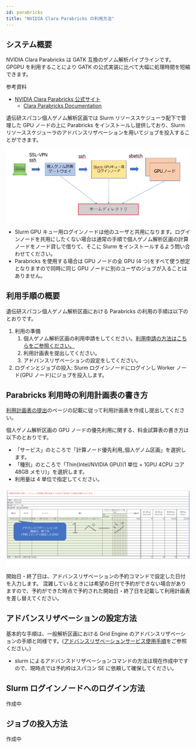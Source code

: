 ```yaml
---
id: parabricks
title: "NVIDIA Clara Parabricks の利用方法"
---
```



## システム概要

NVIDIA Clara Parabricks は GATK 互換のゲノム解析パイプラインです。
GPGPU を利用することにより GATK の公式実装に比べて大幅に処理時間を短縮できます。


参考資料

- [NVIDIA Clara Parabricks 公式サイト](https://www.nvidia.com/ja-jp/clara/genomics/)
    - [Clara Parabricks Documentation](https://docs.nvidia.com/clara/)


遺伝研スパコン個人ゲノム解析区画では Slurm リソーススケジューラ配下で管理した GPU ノードの上に Parabricks をインストールし提供しており、Slurm リソーススケジューラのアドバンスリザベーションを用いてジョブを投入することができます。

![](slurm_in_personal_genome_section.png)

- Slurm GPU キュー用ログインノードは他のユーザと共用になります。ログインノードを共用にしたくない場合は通常の手順で個人ゲノム解析区画の計算ノードをノード貸しで借りて、そこに Slurm をインストールするよう問い合わせてください。
- Parabricks を使用する場合は GPU ノードの全 GPU (4 つ)をすべて使う想定となりますので同時に同じ GPU ノードに別のユーザのジョブが入ることはありません。

## 利用手順の概要

遺伝研スパコン個人ゲノム解析区画における Parabricks の利用の手順は以下のとおりです。

1. 利用の準備
    1. 個人ゲノム解析区画の利用申請をしてください。[利用申請の方法はこちらをご参照ください。](/personal_genome_division/pg_application)
    2. 利用計画表を提出してください。
    3. アドバンスリザベーションの設定をしてください。
2. ログインとジョブの投入:  Slurm ログインノードにログインし Worker ノード(GPU ノード)にジョブを投入します。


## Parabricks 利用時の利用計画表の書き方

[利用計画表の提出](/application/resource_extension)のページの記載に従って利用計画表を作成し提出してください。

個人ゲノム解析区画の GPU ノードの優先利用に関する、料金試算表の書き方は以下のとおりです。

- 「サービス」のところで「計算ノード優先利用_個人ゲノム区画」を選択します。
- 「種別」のところで「Thin(Intel/NVIDIA GPU)(1 単位 = 1GPU 4CPU コア 48GB メモリ)」を選択します。
- 利用量は 4 単位で指定してください。

![](parabricks_usage_plan.png)

開始日・終了日は、アドバンスリザベーションの予約コマンドで設定した日付を入力します。
混雑しているときには希望の日付で予約ができない場合がありますので、予約ができた時点で予約された開始日・終了日を記載して利用計画表を差し替えてください。

## アドバンスリザベーションの設定方法

基本的な手順は、一般解析区画における Grid Engine のアドバンスリザベーションの手順と同様です。([アドバンスリザベーションサービス使用手順](/general_analysis_division/advance_reservation)をご参照ください。)

- slurm によるアドバンスドリザベーションコマンドの方法は現在作成中ですので、現時点では予約枠はスパコン SE に依頼して確保してください。



## Slurm ログインノードへのログイン方法

作成中

## ジョブの投入方法

作成中


